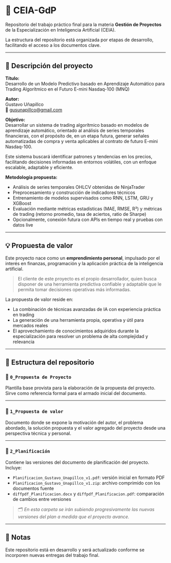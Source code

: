 # 📁 CEIA-GdP

Repositorio del trabajo práctico final para la materia **Gestión de Proyectos** de la Especialización en Inteligencia Artificial (CEIA).

La estructura del repositorio está organizada por etapas de desarrollo, facilitando el acceso a los documentos clave.

---

## 📄 Descripción del proyecto

**Título:**  
Desarrollo de un Modelo Predictivo basado en Aprendizaje Automático para Trading Algorítmico en el Futuro E-mini Nasdaq-100 (MNQ)

**Autor:**  
Gustavo Uñapillco  
📧 gusunapillco@gmail.com  

**Objetivo:**  
Desarrollar un sistema de trading algorítmico basado en modelos de aprendizaje automático, orientado al análisis de series temporales financieras, con el propósito de, en un etapa futura, generar señales automatizadas de compra y venta aplicables al contrato de futuro E-mini Nasdaq-100.

Este sistema buscará identificar patrones y tendencias en los precios, facilitando decisiones informadas en entornos volátiles, con un enfoque escalable, adaptable y eficiente.

**Metodología propuesta:**  
- Análisis de series temporales OHLCV obtenidas de NinjaTrader  
- Preprocesamiento y construcción de indicadores técnicos  
- Entrenamiento de modelos supervisados como RNN, LSTM, GRU y XGBoost  
- Evaluación mediante métricas estadísticas (MAE, RMSE, R²) y métricas de trading (retorno promedio, tasa de aciertos, ratio de Sharpe)  
- Opcionalmente, conexión futura con APIs en tiempo real y pruebas con datos live  
---

## 💡 Propuesta de valor

Este proyecto nace como un **emprendimiento personal**, impulsado por el interés en finanzas, programación y la aplicación práctica de la inteligencia artificial.

> El cliente de este proyecto es el propio desarrollador, quien busca disponer de una herramienta predictiva confiable y adaptable que le permita tomar decisiones operativas más informadas.

La propuesta de valor reside en:
- La combinación de técnicas avanzadas de IA con experiencia práctica en trading
- La generación de una herramienta propia, operativa y útil para mercados reales
- El aprovechamiento de conocimientos adquiridos durante la especialización para resolver un problema de alta complejidad y relevancia

---

## 📂 Estructura del repositorio

### 🔸 `0_Propuesta de Proyecto`
Plantilla base provista para la elaboración de la propuesta del proyecto.  
Sirve como referencia formal para el armado inicial del documento.

---

### 🔸 `1_Propuesta de valor`
Documento donde se expone la motivación del autor, el problema abordado, la solución propuesta y el valor agregado del proyecto desde una perspectiva técnica y personal.

---

### 🔸 `2_Planificación`
Contiene las versiones del documento de planificación del proyecto.  
Incluye:
- `Planificacion_Gustavo_Unapillco_v1.pdf`: versión inicial en formato PDF  
- `Planificacion_Gustavo_Unapillco_v1.zip`: archivo comprimido con los documentos fuente  
- `diffpdf_Planificacion.docx` y `diffpdf_Planificacion.pdf`: comparación de cambios entre versiones

> 🗂️ *En esta carpeta se irán subiendo progresivamente las nuevas versiones del plan a medida que el proyecto avance.*

---

## 📌 Notas
Este repositorio está en desarrollo y será actualizado conforme se incorporen nuevas entregas del trabajo final.
